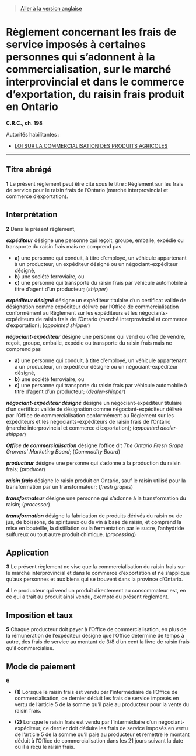 > [Aller à la version anglaise](/en/Regulations/Consolidated%20Regulations%20of%20Canada/101-200/C.R.C.,%20c.%20198.md)

# Règlement concernant les frais de service imposés à certaines personnes qui s’adonnent à la commercialisation, sur le marché interprovincial et dans le commerce d’exportation, du raisin frais produit en Ontario

**C.R.C., ch. 198**

Autorités habilitantes : 
- [LOI SUR LA COMMERCIALISATION DES PRODUITS AGRICOLES](/fr/Lois/Lois%20révisées%20du%20Canada/A/A-6.md)

----------



## Titre abrégé


**1** Le présent règlement peut être cité sous le titre : Règlement sur les frais de service pour le raisin frais de l’Ontario (marché interprovincial et commerce d’exportation).




## Interprétation


**2** Dans le présent règlement,

***expéditeur*** désigne une personne qui reçoit, groupe, emballe, expédie ou transporte du raisin frais mais ne comprend pas
- **a)** une personne qui conduit, à titre d’employé, un véhicule appartenant à un producteur, un expéditeur désigné ou un négociant-expéditeur désigné,
- **b)** une société ferroviaire, ou
- **c)** une personne qui transporte du raisin frais par véhicule automobile à titre d’agent d’un producteur; (*shipper*)

***expéditeur désigné*** désigne un expéditeur titulaire d’un certificat valide de désignation comme expéditeur délivré par l’Office de commercialisation conformément au Règlement sur les expéditeurs et les négociants-expéditeurs de raisin frais de l’Ontario (marché interprovincial et commerce d’exportation); (*appointed shipper*)

***négociant-expéditeur*** désigne une personne qui vend ou offre de vendre, reçoit, groupe, emballe, expédie ou transporte du raisin frais mais ne comprend pas
- **a)** une personne qui conduit, à titre d’employé, un véhicule appartenant à un producteur, un expéditeur désigné ou un négociant-expéditeur désigné,
- **b)** une société ferroviaire, ou
- **c)** une personne qui transporte du raisin frais par véhicule automobile à titre d’agent d’un producteur; (*dealer-shipper*)

***négociant-expéditeur désigné*** désigne un négociant-expéditeur titulaire d’un certificat valide de désignation comme négociant-expéditeur délivré par l’Office de commercialisation conformément au Règlement sur les expéditeurs et les négociants-expéditeurs de raisin frais de l’Ontario (marché interprovincial et commerce d’exportation); (*appointed dealer-shipper*)

***Office de commercialisation*** désigne l’office dit *The Ontario Fresh Grape Growers’ Marketing Board*; (*Commodity Board*)

***producteur*** désigne une personne qui s’adonne à la production du raisin frais; (*producer*)

***raisin frais*** désigne le raisin produit en Ontario, sauf le raisin utilisé pour la transformation par un transformateur; (*fresh grapes*)

***transformateur*** désigne une personne qui s’adonne à la transformation du raisin; (*processor*)

***transformation*** désigne la fabrication de produits dérivés du raisin ou de jus, de boissons, de spiritueux ou de vin à base de raisin, et comprend la mise en bouteille, la distillation ou la fermentation par le sucre, l’anhydride sulfureux ou tout autre produit chimique. (*processing*)




## Application


**3** Le présent règlement ne vise que la commercialisation du raisin frais sur le marché interprovincial et dans le commerce d’exportation et ne s’applique qu’aux personnes et aux biens qui se trouvent dans la province d’Ontario.



**4** Le producteur qui vend un produit directement au consommateur est, en ce qui a trait au produit ainsi vendu, exempté du présent règlement.




## Imposition et taux


**5** Chaque producteur doit payer à l’Office de commercialisation, en plus de la rémunération de l’expéditeur désigné que l’Office détermine de temps à autre, des frais de service au montant de 3/8 d’un cent la livre de raisin frais qu’il commercialise.




## Mode de paiement


**6** 

- **(1)** Lorsque le raisin frais est vendu par l’intermédiaire de l’Office de commercialisation, ce dernier déduit les frais de service imposés en vertu de l’article 5 de la somme qu’il paie au producteur pour la vente du raisin frais.

- **(2)** Lorsque le raisin frais est vendu par l’intermédiaire d’un négociant-expéditeur, ce dernier doit déduire les frais de service imposés en vertu de l’article 5 de la somme qu’il paie au producteur et remettre le montant déduit à l’Office de commercialisation dans les 21 jours suivant la date où il a reçu le raisin frais.


